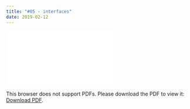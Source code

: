 ```yaml
---
title: "#05 - interfaces"
date: 2019-02-12
---
```


<object data="/episode05.pdf" type="application/pdf" width="700px" height="700px">
    <embed src="/episode05.pdf">
        <p>This browser does not support PDFs. Please download the PDF to view it: <a href="/episode05.pdf">Download PDF</a>.</p>
    </embed>
</object>
